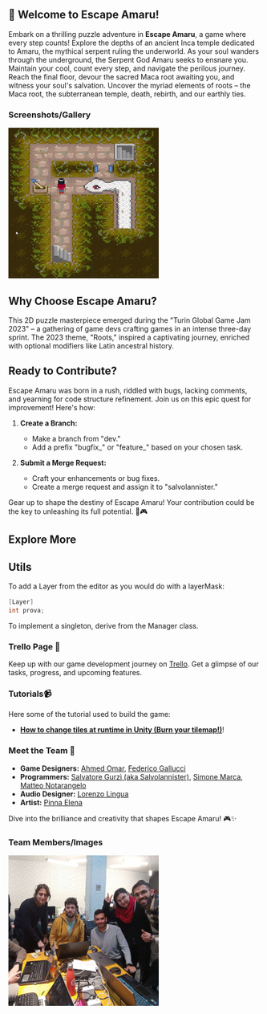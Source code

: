 ## 🐍 Welcome to Escape Amaru!

Embark on a thrilling puzzle adventure in **Escape Amaru**, a game where every step counts! Explore the depths of an ancient Inca temple dedicated to Amaru, the mythical serpent ruling the underworld. As your soul wanders through the underground, the Serpent God Amaru seeks to ensnare you. Maintain your cool, count every step, and navigate the perilous journey. Reach the final floor, devour the sacred Maca root awaiting you, and witness your soul's salvation. Uncover the myriad elements of roots – the Maca root, the subterranean temple, death, rebirth, and our earthly ties.

### Screenshots/Gallery

![Screenshot 1](Images/escape_amaru_1_small.jpg)



## Why Choose Escape Amaru?

This 2D puzzle masterpiece emerged during the "Turin Global Game Jam 2023" – a gathering of game devs crafting games in an intense three-day sprint. The 2023 theme, "Roots," inspired a captivating journey, enriched with optional modifiers like Latin ancestral history.

## Ready to Contribute?

Escape Amaru was born in a rush, riddled with bugs, lacking comments, and yearning for code structure refinement. Join us on this epic quest for improvement! Here's how:

1. **Create a Branch:**
   - Make a branch from "dev."
   - Add a prefix "bugfix_" or "feature_" based on your chosen task.

2. **Submit a Merge Request:**
   - Craft your enhancements or bug fixes.
   - Create a merge request and assign it to "salvolannister."

Gear up to shape the destiny of Escape Amaru! Your contribution could be the key to unleashing its full potential. 🚀🎮

## Explore More

## Utils
To add a Layer from the editor as you would do with a layerMask:
```csharp
[Layer]
int prova;
```
To implement a singleton, derive from the Manager<T> class.


### Trello Page 🚀
Keep up with our game development journey on [Trello](https://trello.com/invite/b/OARn4aKr/ATTI8184aeb3e87ef16beb69b01d568d772d7382DCCF/turingamejam). Get a glimpse of our tasks, progress, and upcoming features.

### Tutorials📹
Here some of the tutorial used to build the game:
-  [**How to change tiles at runtime in Unity (Burn your tilemap!)**](https://www.youtube.com/watch?v=hPsB6MiJPQY)!

### Meet the Team 🌟

- **Game Designers:** [Ahmed Omar](https://www.linkedin.com/in/ahmed-omar-8661a9193/), [Federico Gallucci](https://www.linkedin.com/in/federico-gallucci-safriaduo/)   
- **Programmers:** [Salvatore Gurzì (aka Salvolannister)](https://www.linkedin.com/in/salvatoregurzi/), [Simone Marca](https://www.linkedin.com/in/simone-marca-184a59100/), [Matteo Notarangelo](https://www.linkedin.com/in/mattnot/)
- **Audio Designer:** [Lorenzo Lingua](https://www.linkedin.com/in/lorenzo-lingua-68562b231/)
- **Artist:** [Pinna Elena](https://www.linkedin.com/in/elena-pinna-657638155/)

Dive into the brilliance and creativity that shapes Escape Amaru! 🎮✨

### Team Members/Images

![Group Image](Images/EscapeAmaruGroup_small.jpg)
